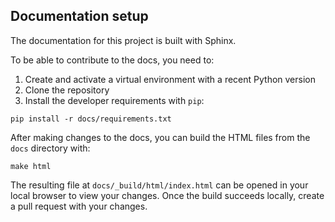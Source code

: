 ## Documentation setup

The documentation for this project is built with Sphinx.

To be able to contribute to the docs, you need to:

1. Create and activate a virtual environment with a recent Python version
2. Clone the repository
4. Install the developer requirements with `pip`:

```
pip install -r docs/requirements.txt
```

After making changes to the docs, you can build the HTML files from the `docs` directory with:

```
make html
```

The resulting file at `docs/_build/html/index.html` can be opened in your local browser to view your changes. Once the build succeeds locally, create a pull request with your changes.
